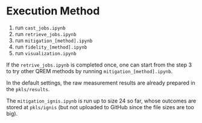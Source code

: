 # Execution Method

1. run `cast_jobs.ipynb`
1. run `retrieve_jobs.ipynb`
2. run `mitigation_[method].ipynb`
3. run `fidelity_[method].ipynb`
4. run `visualization.ipynb`

If the `retrive_jobs.ipynb` is completed once, one can start from the step 3 to try other QREM methods by running `mitigation_[method].ipynb`.

In the default settings, the raw measurement results are already prepared in the `pkls/results`.

The `mitigation_ignis.ipynb` is run up to size 24 so far, whose outcomes are stored at `pkls/ignis` (but not uploaded to GitHub since the file sizes are too big).
